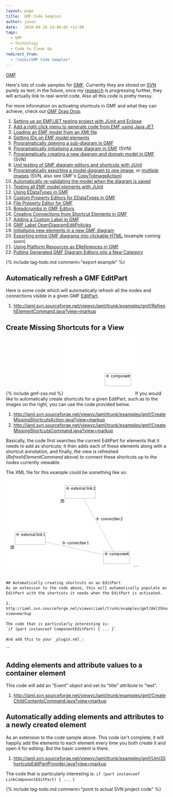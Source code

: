 ```yaml
---
layout: page
title:  GMF Code Samples
author: jevon
date:   2010-04-28 14:49:05 +12:00
tags:
  - GMF
  - Technology
  - Code to Clean Up
redirect_from:
  - "/wiki/GMF Code Samples"
---
```


[GMF](GMF.md)

Here's lots of code samples for [GMF](GMF.md). Currently they are stored on [SVN](SVN.md) purely as text; in the future, once my [research](reSearch.md) is progressing further, they will actually link to real-world code. Also all this code is pretty messy.

For more information on activating shortcuts in GMF and what they can achieve, check out [GMF Drag Drop](GMF_Drag_Drop.md).

1. [Setting up an EMF/JET testing project with JUnit and Eclipse](setting-up-an-emf/jet-testing-project-with-junit-and-Eclipse.md)
1. [Add a right click menu to generate code from EMF using Java JET](JET.md)
1. [Loading an EMF model from an XMI file](Loading_an_EMF_model_from_an_XMI_file.md)
1. [Getting IDs on EMF model elements](Getting_IDs_on_EMF_model_elements.md)
1. [Programatically opening a sub-diagram in GMF](Programatically_opening_a_sub-diagram_in_GMF.md)
1. <a href="http://code.google.com/p/iaml/source/browse/trunk/org.openiaml.model.tests/src/org/openiaml/model/tests/eclipse/InitializeDiagramTestCase.java?spec=svn324&r=324">Programatically initialising a new diagram in GMF</a> (SVN)
1. <a href="http://code.google.com/p/iaml/source/browse/trunk/org.openiaml.model.tests/src/org/openiaml/model/tests/eclipse/CreateNewDiagramTestCase.java?spec=svn661&r=661#26">Programatically creating a new diagram and domain model in GMF</a> (SVN)
1. [Unit testing of GMF diagram editors and shortcuts with JUnit](Unit_testing_of_GMF_diagram_editors_and_shortcuts_with_JUnit.md)
1. <a href="http://code.google.com/p/iaml/source/detail?r=345">Programatically exporting a model diagram to one image</a>, or <a href="http://code.google.com/p/iaml/source/browse/trunk/org.openiaml.model.diagram.custom/src/org/openiaml/model/diagram/custom/actions/ExportImagePartsAction.java?spec=svn347&r=347">multiple images</a> (SVN, also see GMF's <a href="http://dev.eclipse.org/viewcvs/index.cgi/org.eclipse.gmf/plugins/org.eclipse.gmf.runtime.diagram.ui.render/src/org/eclipse/gmf/runtime/diagram/ui/render/actions/CopyToImageAction.java?root=Modeling_Project&view=co">CopyToImageAction</a>)
1. <a href="https://bugs.eclipse.org/bugs/show_bug.cgi?id=255745">Automatically re-validating the model when the diagram is saved</a>
1. <a href="http://code.google.com/p/iaml/source/browse/branches/2008-11-ecore-0.2/org.openiaml.model.tests/src/org/openiaml/model/tests/model/ModelTestCase.java?spec=svn377&r=377">Testing all EMF model elements with JUnit</a>
1. [Using EDataTypes in GMF](using-edatatypes-in-GMF.md)
1. [Custom Property Editors for EDataTypes in GMF](using-edatatypes-in-GMF.md)
1. [File Property Editor for GMF](File_Property_Editor_for_GMF.md)
1. [Breadcrumbs in GMF Editors](Breadcrumbs_in_GMF_Editors.md)
1. <a href="https://bugs.eclipse.org/bugs/show_bug.cgi?id=272613">Creating Connections from Shortcut Elements in GMF</a>
1. [Adding a Custom Label in GMF](Adding_a_Custom_Label_in_GMF.md)
1. [GMF Label OpenDiagramEditPolicies](GMF_Label_OpenDiagramEditPolicies.md)
1. [Initialising new elements in a new GMF diagram](Initialising_new_elements_in_a_new_GMF_diagram.md)
1. <a href="http://code.google.com/p/iaml/source/detail?r=1193">Exporting entire GMF diagrams into clickable HTML</a> (example coming soon)
1. [Using Platform Resources as EReferences in GMF](using-platform-resources-as-ereferences-in-GMF.md)
1. [Putting Generated GMF Diagram Editors into a New Category](Putting_Generated_GMF_Diagram_Editors_into_a_New_Category.md)

{% include tag-todo.md comment="export example" %}

## Automatically refresh a GMF EditPart
Here is some code which will automatically refresh all the nodes and connections visible in a given GMF [EditPart](editpart.md).

1. http://iaml.svn.sourceforge.net/viewvc/iaml/trunk/examples/gmf/RefreshElementCommand.java?view=markup

## Create Missing Shortcuts for a View
{% include gmf-css.md %}<img src="/img/gmf/shortcuts-1.png" class="gmf">If you would like to automatically create shortcuts for a given EditPart, such as to the images on the right, you can use the code provided below.

1. http://iaml.svn.sourceforge.net/viewvc/iaml/trunk/examples/gmf/CreateMissingShortcutsAction.java?view=markup
1. http://iaml.svn.sourceforge.net/viewvc/iaml/trunk/examples/gmf/CreateMissingShortcutsCommand.java?view=markup

Basically, the code first searches the current EditPart for elements that it needs to add as shortcuts; it then adds each of these elements along with a shortcut annotation, and finally, the view is refreshed (_RefreshElementCommand_ above) to connect these shortcuts up to the nodes currently viewable.

The XML file for this example could be something like so:

<img src="/img/gmf/shortcuts-2.png" class="gmf">```
<root>
  <view name="external">
    <operation name="external link 1" />
    <operation name="external link 2" />
  </view>
  <view name="current">
    <component name="component">
      <connection name="connection 1" to="//@view.0/@operation.0" />
      <connection name="connection 2" to="//@view.0/@operation.1" />
    </component>
  </view>
</root>
```

## Automatically creating shortcuts on an EditPart
As an extension to the code above, this will automatically populate an EditPart with the shortcuts it needs when the EditPart is activated.

1. http://iaml.svn.sourceforge.net/viewvc/iaml/trunk/examples/gmf/Uml3ShortcutsEditPartProvider.java?view=markup

The code that is particularly interesting is:
`if (part instanceof ComponentEditPart) { ... }`

And add this to your _plugin.xml_:

```
<extension point="org.eclipse.gmf.runtime.diagram.ui.editpartProviders">
  <editpartProvider class="org.openiaml.test.uml3.diagram.component.custom.edit.providers.Uml3ShortcutsEditPartProvider">
    <Priority name="Low" />
    <object class="org.eclipse.gmf.runtime.notation.Node" id="MyOverride">
      <method name="getElement()">
        <value class="org.openiaml.test.uml3.model.Component"/>
      </method>
    </object>
    <context
         views="MyOverride"/>
  </editpartProvider>
</extension>
```

## Adding elements and attribute values to a container element
This code will add an "Event" object and set its "title" attribute to "test".

1. http://iaml.svn.sourceforge.net/viewvc/iaml/trunk/examples/gmf/CreateChildContentsCommand.java?view=markup

## Automatically adding elements and attributes to a newly created element
As an extension to the code sample above. This code isn't complete; it will happily add the elements to each element every time you both create it and open it for editing. But the basic content is there.

1. http://iaml.svn.sourceforge.net/viewvc/iaml/trunk/examples/gmf/Uml3ShortcutsEditPartProvider.java?view=markup

The code that is particularly interesting is:
`if (part instanceof LinkComponentEditPart) { ... }`

{% include tag-todo.md comment="point to actual SVN project code" %}
